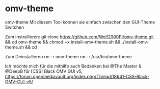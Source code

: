 # omv-theme
omv-theme
Mit diesem Tool können sie einfach zwischen den GUI-Theme Switchen

Zum instrallieren:
git clone https://github.com/Wolf2000Pi/omv-theme.git && cd omv-theme && chmod +x install-omv-theme.sh && ./install-omv-theme.sh && cd 

Zum Deinstallieren
rm -r omv-theme
rm -r /usr/bin/omv-theme

Ich möchte mich für die mithilfe auch Bedanken bei @The Master & @DeepB für [CSS] Black OMV GUI v5, 
https://forum.openmediavault.org/index.php/Thread/18641-CSS-Black-OMV-GUI-v5/
